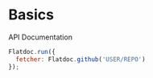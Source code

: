 # Basics
API Documentation

``` javascript
Flatdoc.run({
  fetcher: Flatdoc.github('USER/REPO')
});
```
